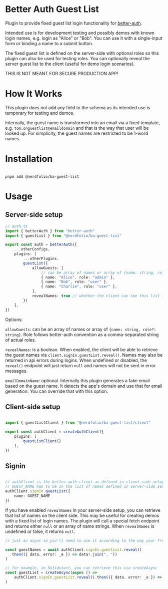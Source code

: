 # Better Auth Guest List

Plugin to provide fixed guest list login functionality for [better-auth](https://www.better-auth.com).

Intended use is for development testing and possibly demos with known login names, e.g. login as "Alice" or "Bob". You can use it with a single-input form or binding a name to a submit button.

The fixed guest list is defined on the server-side with optional roles so this plugin can also be used for testing roles.
You can optionally reveal the server guest list to the client (useful for demo login scenarios).

THIS IS NOT MEANT FOR SECURE PRODUCTION APP!

# How It Works

This plugin does not add any field to the schema as its intended use is temporary for testing and demos.

Internally, the guest name is transformed into an email via a fixed template, e.g. `tom.onguestlist@emaildomain` and that is the way that user will be looked up. For simplicity, the guest names are restricted to be 1-word names.


# Installation

```console

pnpm add @nerdfolio/ba-guest-list

```

# Usage

## Server-side setup

```typescript
// auth.ts
import { betterAuth } from "better-auth"
import { guestList } from "@nerdfolio/ba-guest-list"

export const auth = betterAuth({
	...otherConfigs,
	plugins: [
		...otherPlugins,
		guestList({
			allowGuests: [
				// can be array of names or array of {name: string, role?: comma-separated-string}
				{ name: "Alice", role: "admin" },
				{ name: "Bob", role: "user" },
				{ name: "Charlie", role: "user" },
			],
			revealNames: true // whether the client can see this list (useful for demos)
		})
	],
})

```

Options:

 `allowGuests`: can be an array of names or array of `{name: string, role?: string}`. Role follows better-auth convention as a comma-separated string of actual roles.

 `revealNames`: is a boolean. When enabled, the client will be able to retrieve the guest names via `client.signIn.guestList.reveal()`. Names may also be returned in api errors during logins. When undefined or disabled, the `reveal()` endpoint will just return `null` and names will not be sent in error messages.

 `emailDomainName`: optional. Internally this plugin generates a fake email based on the guest name. It detects the app's domain and use that for email generation. You can override that with this option.


## Client-side setup

```typescript

import { guestListClient } from "@nerdfolio/ba-guest-list/client"

export const authClient = createAuthClient({
	plugins: [
		guestListClient()
	],
})

```

## Signin

```typescript

// authClient is the better-auth client as defined in client-side setup
// GUEST_NAME has to be in the list of names defined in server-side setup, otherwise login will fail
authClient.signIn.guestList({
	name: GUEST_NAME
})
```

If you have enabled `revealNames` in your server-side setup, you can retrieve that list of names on the client side. This may be useful for creating demos with a fixed list of login names. The plugin will
call a special fetch endpoint and returns either `null` or an array of name strings. When `revealNames` is undefined or false, it returns `null`.

```typescript
// just an async so you'll need to use it according to the way your frontend framework andles async

const guestNames = await authClient.signIn.guestList.reveal()
  .then(({ data, error: _e }) => data?.join(", "))
)

// for example, in Solidstart, you can retrieve this via createAsync
const guestList = createAsync(async () =>
	authClient.signIn.guestList.reveal().then(({ data, error: _e }) => data?.join(", "))
)

```

